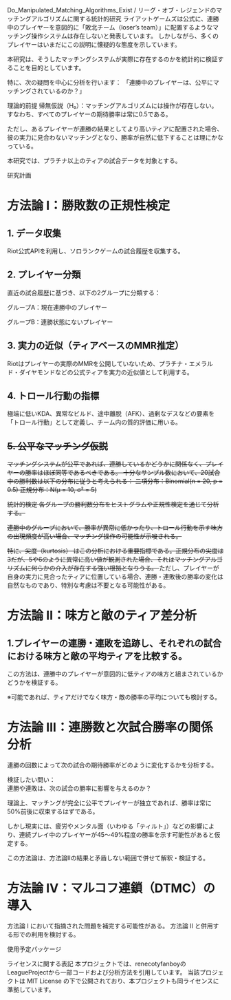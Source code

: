 Do_Manipulated_Matching_Algorithms_Exist / リーグ・オブ・レジェンドのマッチングアルゴリズムに関する統計的研究
ライアットゲームズは公式に、連勝中のプレイヤーを意図的に「敗北チーム（loser’s team）」に配置するようなマッチング操作システムは存在しないと発表しています。
しかしながら、多くのプレイヤーはいまだにこの説明に懐疑的な態度を示しています。

本研究は、そうしたマッチングシステムが実際に存在するのかを統計的に検証することを目的としています。

特に、次の疑問を中心に分析を行います：
「連勝中のプレイヤーは、公平にマッチングされているのか？」

理論的前提
帰無仮説（H₀）：マッチングアルゴリズムには操作が存在しない。
すなわち、すべてのプレイヤーの期待勝率は常に0.5である。

ただし、あるプレイヤーが連勝の結果としてより高いティアに配置された場合、彼の実力に見合わないマッチングとなり、勝率が自然に低下することは理にかなっている。

本研究では、プラチナ以上のティアの試合データを対象とする。

研究計画
# 方法論 I：勝敗数の正規性検定
## 1. データ収集
Riot公式APIを利用し、ソロランクゲームの試合履歴を収集する。

## 2. プレイヤー分類
直近の試合履歴に基づき、以下の2グループに分類する：

グループA：現在連勝中のプレイヤー

グループB：連勝状態にないプレイヤー

##  3. 実力の近似（ティアベースのMMR推定）
Riotはプレイヤーの実際のMMRを公開していないため、プラチナ・エメラルド・ダイヤモンドなどの公式ティアを実力の近似値として利用する。

##  4. トロール行動の指標
極端に低いKDA、異常なビルド、途中離脱（AFK）、過剰なデスなどの要素を「トロール行動」として定義し、チーム内の質的評価に用いる。
<s>
##  5. 公平なマッチング仮説
マッチングシステムが公平であれば、連勝しているかどうかに関係なく、プレイヤーの勝率はほぼ同等であるべきである。
十分なサンプル数において、20試合中の勝利数は以下の分布に従うと考えられる：
二項分布：Binomial(n = 20, p = 0.5)
正規分布：N(μ = 10, σ² = 5)

統計的検定
各グループの勝利数分布をヒストグラムや正規性検定を通じて分析する。

連勝中のグループにおいて、勝率が異常に低かったり、トロール行動を示す味方の出現頻度が高い場合、マッチング操作の可能性が示唆される。

特に、尖度（kurtosis） はこの分析における重要指標である。正規分布の尖度は3だが、5や6のように異常に高い値が観測された場合、それはマッチングアルゴリズムに何らかの介入が存在する強い根拠となりうる。
</s>
ただし、プレイヤーが自身の実力に見合ったティアに位置している場合、連勝・連敗後の勝率の変化は自然なものであり、特別な考慮は不要となる可能性がある。

# 方法論 II：味方と敵のティア差分析
##  1.プレイヤーの連勝・連敗を追跡し、それぞれの試合における味方と敵の平均ティアを比較する。

この方法は、連勝中のプレイヤーが意図的に低ティアの味方と組まされているかどうかを検証する。

※可能であれば、ティアだけでなく味方・敵の勝率の平均についても検討する。

# 方法論 III：連勝数と次試合勝率の関係分析
連勝の回数によって次の試合の期待勝率がどのように変化するかを分析する。

検証したい問い：   
連勝や連敗は、次の試合の勝率に影響を与えるのか？

理論上、マッチングが完全に公平でプレイヤーが独立であれば、勝率は常に50%前後に収束するはずである。

しかし現実には、疲労やメンタル面（いわゆる「ティルト」）などの影響により、連続プレイ中のプレイヤーが45〜49%程度の勝率を示す可能性があると仮定する。

この方法論は、方法論IIの結果と矛盾しない範囲で併せて解釈・検証する。

# 方法論 IV：マルコフ連鎖（DTMC）の導入
方法論 I において指摘された問題を補完する可能性がある。
方法論 II と併用する形での利用を検討する。

使用予定パッケージ

ライセンスに関する表記
本プロジェクトでは、renecotyfanboyのLeagueProjectから一部コードおよび分析方法を引用しています。
当該プロジェクトは MIT License の下で公開されており、本プロジェクトも同ライセンスに準拠しています。

